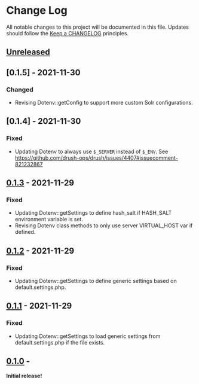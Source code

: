 # Change Log
All notable changes to this project will be documented in this file.
Updates should follow the [Keep a CHANGELOG](https://keepachangelog.com/) principles.

## [Unreleased][unreleased]

## [0.1.5] - 2021-11-30

### Changed

- Revising Dotenv::getConfig to support more custom Solr configurations.

## [0.1.4] - 2021-11-30

### Fixed

- Updating Dotenv to always use `$_SERVER` instead of `$_ENV`. See <https://github.com/drush-ops/drush/issues/4407#issuecomment-821232867>

## [0.1.3] - 2021-11-29

### Fixed

- Updating Dotenv::getSettings to define hash_salt if HASH_SALT environment variable is set.
- Revising Dotenv class methods to only use server VIRTUAL_HOST var if defined.

## [0.1.2] - 2021-11-29

### Fixed

- Updating Dotenv::getSettings to define generic settings based on default.settings.php.

## [0.1.1] - 2021-11-29

### Fixed

- Updating Dotenv::getSettings to load generic settings from default.settings.php if the file exists.

## [0.1.0] -

**Initial release!**

[unreleased]: https://github.com/unleashedtech/dotenv-drupal/compare/0.1.5...main
[0.1.3]: https://github.com/unleashedtech/dotenv-drupal/compare/0.1.4...0.1.5
[0.1.3]: https://github.com/unleashedtech/dotenv-drupal/compare/0.1.3...0.1.4
[0.1.3]: https://github.com/unleashedtech/dotenv-drupal/compare/0.1.2...0.1.3
[0.1.2]: https://github.com/unleashedtech/dotenv-drupal/compare/0.1.1...0.1.2
[0.1.1]: https://github.com/unleashedtech/dotenv-drupal/compare/0.1.0...0.1.1
[0.1.0]: https://github.com/unleashedtech/dotenv-drupal/releases/tag/0.1.0
